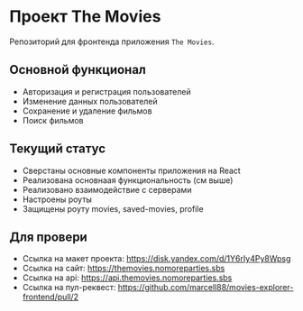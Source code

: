 # Проект The Movies
Репозиторий для фронтенда приложения `The Movies`.

## Основной функционал
* Авторизация и регистрация пользователей
* Изменение данных пользователей
* Сохранение и удаление фильмов
* Поиск фильмов

## Текущий статус
* Сверстаны основные компоненты приложения на React
* Реализована основнаая функциональность (см выше)
* Реализовано взаимодействие с серверами
* Настроены роуты
* Защищены роуту movies, saved-movies, profile

## Для провери
* Ссылка на макет проекта: https://disk.yandex.com/d/1Y6rIy4Py8Wpsg
* Ссылка на сайт: https://themovies.nomoreparties.sbs
* Ссылка на api: https://api.themovies.nomoreparties.sbs
* Ссылка на пул-реквест: https://github.com/marcell88/movies-explorer-frontend/pull/2
